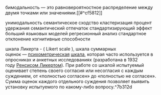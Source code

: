 бимодальность — это равновероятностное распределение между двумя точками или значениями.[[#^cf5812]]

унимодальность
семантическое сходство
кластеризация 
процент удержания
семантический отпечаток
стандартизирующий эффект больший языковых моделей
регресионный анализ
стандартное отклонение
когнитивные способности 

шкала Ликерта - ( Likert scale ), шкала суммарных оценок — [психометрическая](https://ru.wikipedia.org/wiki/%D0%9F%D1%81%D0%B8%D1%85%D0%BE%D0%BC%D0%B5%D1%82%D1%80%D0%B8%D1%8F "Психометрия") [шкала](https://ru.wikipedia.org/wiki/%D0%A8%D0%BA%D0%B0%D0%BB%D0%B0 "Шкала"), которая часто используется в опросниках и анкетных исследованиях (разработана в 1932 году [Ренсисом Ликертом](https://ru.wikipedia.org/w/index.php?title=%D0%9B%D0%B8%D0%BA%D0%B5%D1%80%D1%82,_%D0%A0%D0%B5%D0%BD%D1%81%D0%B8%D1%81&action=edit&redlink=1 "Ликерт, Ренсис (страница отсутствует)")). При работе со шкалой испытуемый оценивает степень своего согласия или несогласия с каждым суждением, от «полностью согласен» до «полностью не согласен». Сумма оценок каждого отдельного суждения позволяет выявить установку испытуемого по какому-либо вопросу.^7b312d

